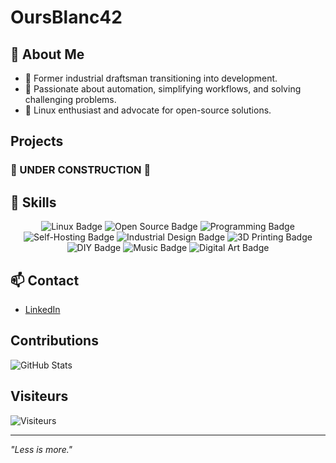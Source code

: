 # OursBlanc42

## 🐾 About Me

- 🎨 Former industrial draftsman transitioning into development.
- 🌟 Passionate about automation, simplifying workflows, and solving challenging problems.
- 🐧 Linux enthusiast and advocate for open-source solutions.

## Projects

### 🚧 UNDER CONSTRUCTION 🚧

## 🔧 Skills

<p align="center">
  <img src="https://img.shields.io/badge/Linux-🐧-blue" alt="Linux Badge"/>
  <img src="https://img.shields.io/badge/Open%20Source-🔓-green" alt="Open Source Badge"/>
  <img src="https://img.shields.io/badge/Programming-💻-orange" alt="Programming Badge"/>
  <img src="https://img.shields.io/badge/Self--hosting-🏠-lightblue" alt="Self-Hosting Badge"/>
  <img src="https://img.shields.io/badge/Industrial%20Design-📐-blueviolet" alt="Industrial Design Badge"/>
  <img src="https://img.shields.io/badge/3D%20Printing-🖨️-purple" alt="3D Printing Badge"/>
  <img src="https://img.shields.io/badge/DIY-🛠️-yellow" alt="DIY Badge"/>
  <img src="https://img.shields.io/badge/Music-🎵-red" alt="Music Badge"/>
  <img src="https://img.shields.io/badge/Digital%20Art-🎨-pink" alt="Digital Art Badge"/>
</p>

## 📫 Contact

- [LinkedIn](https://www.linkedin.com/in/simon-r%C3%A9gnier-2829247b)

## Contributions

![GitHub Stats](https://github-readme-stats.vercel.app/api?username=votre-pseudo&show_icons=true&theme=dark)

## Visiteurs

![Visiteurs](https://visitor-badge.glitch.me/badge?page_id=votre-pseudo.votre-pseudo)

---

_"Less is more."_ 
